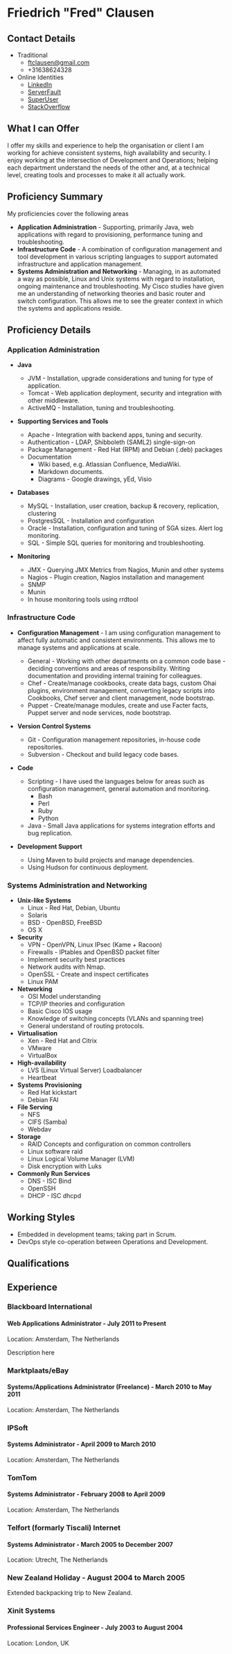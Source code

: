 # Friedrich "Fred" Clausen
## Contact Details

* Traditional
    * <ftclausen@gmail.com>
    * +31638624328
* Online Identities
    * [LinkedIn](http://nl.linkedin.com/in/friedrichclausen)
    * [ServerFault](http://serverfault.com/users/127243/fred-clausen)
    * [SuperUser](http://superuser.com/users/164635/fred-clausen)
    * [StackOverflow](http://stackoverflow.com/users/1300307/fred-clausen)

## What I can Offer

I offer my skills and experience to help the organisation or client I am working
for achieve consistent systems, high availability and security. I enjoy working
at the intersection of Development and Operations; helping each department
understand the needs of the other and, at a technical level, creating tools and
processes to make it all actually work.

## Proficiency Summary

My proficiencies cover the following areas

* **Application Administration** - Supporting, primarily Java, web applications with regard to
provisioning, performance tuning and troubleshooting.
* **Infrastructure Code** - A combination of configuration management and tool
                            development in various scripting languages to support 
                            automated infrastructure and application management.
* **Systems Administration and Networking** - Managing, in as automated a way as possible, Linux 
and Unix systems with regard to installation, ongoing maintenance and
troubleshooting.  My Cisco studies have given me an understanding of networking
theories and basic router and switch configuration. This allows me to see the
greater context in which the systems and applications reside.

## Proficiency Details

### Application Administration

* **Java**
    * JVM - Installation, upgrade considerations and tuning for type of application.
    * Tomcat - Web application deployment, security and integration with other
middleware.
    * ActiveMQ - Installation, tuning and troubleshooting.

* **Supporting Services and Tools**
    * Apache - Integration with backend apps, tuning and security.
    * Authentication - LDAP, Shibboleth (SAML2) single-sign-on
    * Package Management - Red Hat (RPM) and Debian (.deb) packages
    * Documentation
        * Wiki based, e.g. Atlassian Confluence, MediaWiki. 
        * Markdown documents. 
        * Diagrams - Google drawings, yEd, Visio

* **Databases**
    * MySQL - Installation, user creation, backup & recovery, replication, clustering
    * PostgresSQL - Installation and configuration
    * Oracle - Installation, configuration and tuning of SGA sizes. Alert log monitoring.
    * SQL - Simple SQL queries for monitoring and troubleshooting.

* **Monitoring**
    * JMX - Querying JMX Metrics from Nagios, Munin and other systems
    * Nagios - Plugin creation, Nagios installation and management
    * SNMP
    * Munin
    * In house monitoring tools using rrdtool

### Infrastructure Code

* **Configuration Management** - I am using configuration management to affect fully
                                 automatic and consistent environments. This
                                 allows me to manage systems and applications at
                                 scale.
    * General - Working with other departments on a common code base - deciding
                conventions and areas of responsibility. Writing documentation
                and providing internal training for colleagues.
    * Chef - Create/manage cookbooks, create data bags, custom Ohai plugins,
             environment management, converting legacy scripts into
             Cookbooks, Chef server and client management, node bootstrap.
    * Puppet - Create/manage modules, create and use Facter facts, Puppet server
               and node services, node bootstrap. 

* **Version Control Systems** 
    * Git - Configuration management repositories, in-house code
            repositories.
    * Subversion - Checkout and build legacy code bases.

* **Code**
    * Scripting - I have used the languages below for areas such as configuration management, 
                  general automation and monitoring.
        * Bash
        * Perl
        * Ruby
        * Python
    * Java - Small Java applications for systems integration efforts and bug 
             replication.

* **Development Support**
    * Using Maven to build projects and manage dependencies.
    * Using Hudson for continuous deployment.

### Systems Administration and Networking

* **Unix-like Systems**
    * Linux - Red Hat, Debian, Ubuntu
    * Solaris
    * BSD - OpenBSD, FreeBSD
    * OS X
* **Security**
    * VPN - OpenVPN, Linux IPsec (Kame + Racoon)
    * Firewalls - IPtables and OpenBSD packet filter
    * Implement security best practices
    * Network audits with Nmap.
    * OpenSSL - Create and inspect certificates
    * Linux PAM
* **Networking**
    * OSI Model understanding
    * TCP/IP theories and configuration
    * Basic Cisco IOS usage
    * Knowledge of switching concepts (VLANs and spanning tree)
    * General understand of routing protocols.
* **Virtualisation**
    * Xen - Red Hat and Citrix
    * VMware
    * VirtualBox
* **High-availability**
    * LVS (Linux Virtual Server) Loadbalancer
    * Heartbeat
* **Systems Provisioning**
    * Red Hat kickstart
    * Debian FAI
* **File Serving**
    * NFS
    * CIFS (Samba)
    * Webdav
* **Storage**
    * RAID Concepts and configuration on common controllers
    * Linux software raid
    * Linux Logical Volume Manager (LVM)
    * Disk encryption with Luks
* **Commonly Run Services**
    * DNS - ISC Bind
    * OpenSSH
    * DHCP - ISC dhcpd

## Working Styles

* Embedded in development teams; taking part in Scrum.
* DevOps style co-operation between Operations and Development.

## Qualifications

## Experience

### Blackboard International
#### Web Applications Administrator - July 2011 to Present
Location: Amsterdam, The Netherlands

Description here

### Marktplaats/eBay
#### Systems/Applications Administrator (Freelance) - March 2010 to May 2011
Location: Amsterdam, The Netherlands

### IPSoft
#### Systems Administrator - April 2009 to March 2010
Location: Amsterdam, The Netherlands

### TomTom
#### Systems Administrator - February 2008 to April 2009
Location: Amsterdam, The Netherlands

### Telfort (formarly Tiscali) Internet
#### Systems Administrator - March 2005 to December 2007
Location: Utrecht, The Netherlands

### New Zealand Holiday - August 2004 to March 2005
Extended backpacking trip to New Zealand. 

### Xinit Systems
#### Professional Services Engineer - July 2003 to August 2004
Location: London, UK


